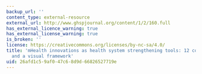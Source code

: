 ```yaml
---
backup_url: ''
content_type: external-resource
external_url: http://www.ghspjournal.org/content/1/2/160.full
has_external_licence_warning: true
has_external_license_warning: true
is_broken: ''
license: https://creativecommons.org/licenses/by-nc-sa/4.0/
title: 'mHealth innovations as health system strengthening tools: 12 common applications
  and a visual framework'
uid: 26afd1c5-9af0-47c6-8d9d-66826527719e
---
```

